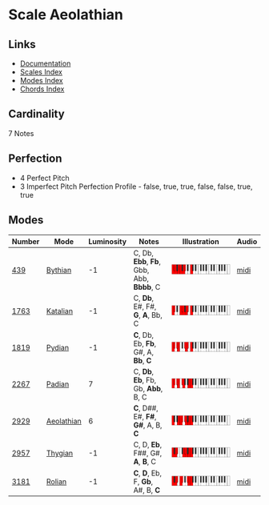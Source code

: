 # Scale Aeolathian

## Links

- [Documentation](README.md)
- [Scales Index](Scales.md)
- [Modes Index](Modes.md)
- [Chords Index](Chords.md)

## Cardinality

7 Notes

## Perfection

- 4 Perfect Pitch
- 3 Imperfect Pitch
Perfection Profile - false, true, true, false, false, true, true

## Modes

| Number | Mode | Luminosity | Notes | Illustration | Audio |
|--------|------|------------|-------|--------------|-------|
| [439](https://ianring.com/musictheory/scales/439) | [Bythian](ModeBythian.md) | -1 | C, Db, **Ebb**, **Fb**, Gbb, Abb, **Bbbb**, C | ![CNaturalBythian](ModeCNaturalBythian.png) | [midi](https://github.com/edipermadi/music/blob/main/docs/ModeCNaturalBythian.mid?raw=true) | 
| [1763](https://ianring.com/musictheory/scales/1763) | [Katalian](ModeKatalian.md) | -1 | C, **Db**, E#, F#, **G**, **A**, Bb, C | ![CNaturalKatalian](ModeCNaturalKatalian.png) | [midi](https://github.com/edipermadi/music/blob/main/docs/ModeCNaturalKatalian.mid?raw=true) | 
| [1819](https://ianring.com/musictheory/scales/1819) | [Pydian](ModePydian.md) | -1 | **C**, Db, Eb, **Fb**, G#, A, **Bb**, **C** | ![CNaturalPydian](ModeCNaturalPydian.png) | [midi](https://github.com/edipermadi/music/blob/main/docs/ModeCNaturalPydian.mid?raw=true) | 
| [2267](https://ianring.com/musictheory/scales/2267) | [Padian](ModePadian.md) | 7 | C, **Db**, **Eb**, Fb, Gb, **Abb**, B, C | ![CNaturalPadian](ModeCNaturalPadian.png) | [midi](https://github.com/edipermadi/music/blob/main/docs/ModeCNaturalPadian.mid?raw=true) | 
| [2929](https://ianring.com/musictheory/scales/2929) | [Aeolathian](ModeAeolathian.md) | 6 | **C**, D##, E#, **F#**, **G#**, A, B, **C** | ![CNaturalAeolathian](ModeCNaturalAeolathian.png) | [midi](https://github.com/edipermadi/music/blob/main/docs/ModeCNaturalAeolathian.mid?raw=true) | 
| [2957](https://ianring.com/musictheory/scales/2957) | [Thygian](ModeThygian.md) | -1 | C, D, **Eb**, F##, G#, **A**, **B**, C | ![CNaturalThygian](ModeCNaturalThygian.png) | [midi](https://github.com/edipermadi/music/blob/main/docs/ModeCNaturalThygian.mid?raw=true) | 
| [3181](https://ianring.com/musictheory/scales/3181) | [Rolian](ModeRolian.md) | -1 | **C**, **D**, Eb, F, **Gb**, A#, B, **C** | ![CNaturalRolian](ModeCNaturalRolian.png) | [midi](https://github.com/edipermadi/music/blob/main/docs/ModeCNaturalRolian.mid?raw=true) | 
